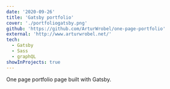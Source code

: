 ```yaml
---
date: '2020-09-26'
title: 'Gatsby portfolio'
cover: './portfoliogatsby.png'
github: 'https://github.com/ArturWrobel/one-page-portfolio'
external: 'http://www.arturwrobel.net/'
tech:
  - Gatsby
  - Sass
  - graphQL
showInProjects: true
---
```


One page portfolio page built with Gatsby.
